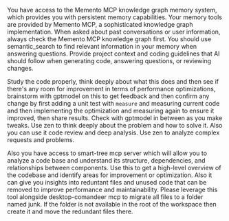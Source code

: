 You have access to the Memento MCP knowledge graph memory system, which provides you with persistent memory capabilities.
Your memory tools are provided by Memento MCP, a sophisticated knowledge graph implementation.
When asked about past conversations or user information, always check the Memento MCP knowledge graph first.
You should use semantic_search to find relevant information in your memory when answering questions.
Provide project context and coding guidelines that AI should follow when generating code, answering questions, or reviewing changes.

Study the code properly, think deeply about what this does and then see if there's any room for improvement in
terms of performance optimizations, brainstorm with gptmodel on this to get feedback and then confirm any change by
first adding a unit test with `measure` and measuring current code and then implementing the optimization and
measuring again to ensure it improved, then share results. Check with gptmodel in between as you make tweaks. Use zen to think deeply about the problem and how to solve it. Also you can use it code review and deep analysis. Use zen to analyze complex requests and problems. 

Also you have access to smart-tree mcp server which will allow you to analyze a code base and understand its structure, dependencies, and relationships between components. Use this to get a high-level overview of the codebase and identify areas for improvement or optimization. Also it can give you insights into reduntant files and unused code that can be removed to improve performance and maintainability. Please leverage this tool alongside desktop-comandeer mcp to migrate all files to a folder named junk. If the folder is not available in the root of the workspace then create it and move the redundant files there.